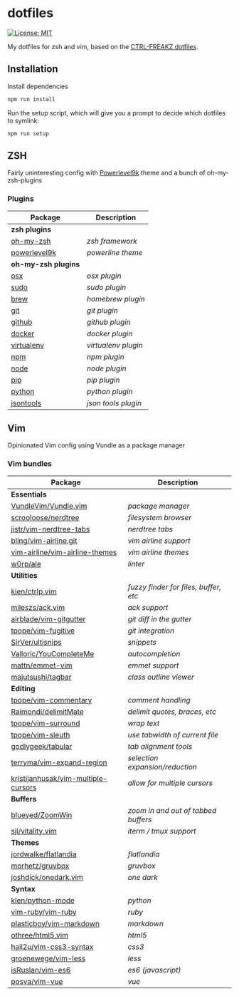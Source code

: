 # dotfiles

[![License: MIT](https://img.shields.io/badge/License-MIT-blue.svg)](https://opensource.org/licenses/MIT)

My dotfiles for zsh and vim, based on the  [CTRL-FREAKZ dotfiles](https://github.com/ctrl-freaks/configs).

## Installation

Install dependencies

```bash
npm run install
```

Run the setup script, which will give you a prompt to decide which dotfiles to symlink:

```bash
npm run setup
```

## ZSH

Fairly uninteresting config with [Powerlevel9k](https://github.com/bhilburn/powerlevel9k) theme and a bunch of oh-my-zsh-plugins

### Plugins

| Package                                                                                          | Description         |
|--------------------------------------------------------------------------------------------------|---------------------|
| **zsh plugins**                                                                                  |                     |
| [oh-my-zsh](https://github.com/robbyrussell/oh-my-zsh)                                           | _zsh framework_     |
| [powerlevel9k](https://github.com/bhilburn/powerlevel9k)                                         | _powerline theme_   |
| **oh-my-zsh plugins**                                                                            |                     |
| [osx](https://github.com/robbyrussell/oh-my-zsh/blob/master/plugins/osx/README.md)               | _osx plugin_        |
| [sudo](https://github.com/robbyrussell/oh-my-zsh/blob/master/plugins/sudo/README.md)             | _sudo plugin_       |
| [brew](https://github.com/robbyrussell/oh-my-zsh/blob/master/plugins/brew/README.md)             | _homebrew plugin_   |
| [git](https://github.com/robbyrussell/oh-my-zsh/blob/master/plugins/git/README.md)               | _git plugin_        |
| [github](https://github.com/robbyrussell/oh-my-zsh/blob/master/plugins/github/README.md)         | _github plugin_     |
| [docker](https://github.com/robbyrussell/oh-my-zsh/blob/master/plugins/docker/README.md)         | _docker plugin_     |
| [virtualenv](https://github.com/robbyrussell/oh-my-zsh/blob/master/plugins/virtualenv/README.md) | _virtualenv plugin_ |
| [npm](https://github.com/robbyrussell/oh-my-zsh/blob/master/plugins/npm/README.md)               | _npm plugin_        |
| [node](https://github.com/robbyrussell/oh-my-zsh/blob/master/plugins/node/README.md)             | _node plugin_       |
| [pip](https://github.com/robbyrussell/oh-my-zsh/blob/master/plugins/pip/README.md)               | _pip plugin_        |
| [python](https://github.com/robbyrussell/oh-my-zsh/blob/master/plugins/python/README.md)         | _python plugin_     |
| [jsontools](https://github.com/robbyrussell/oh-my-zsh/blob/master/plugins/jsontools/README.md)   | _json tools plugin_ |

## Vim

Opinionated Vim config using Vundle as a package manager

### Vim bundles

| Package                                                                                       | Description                           |
|-----------------------------------------------------------------------------------------------|---------------------------------------|
| **Essentials**                                                                                |                                       |
| [VundleVim/Vundle.vim](https://github.com/VundleVim/Vundle.vim)                               | _package manager_                     |
| [scrooloose/nerdtree](https://github.com/scrooloose/nerdtree)                                 | _filesystem browser_                  |
| [jistr/vim-nerdtree-tabs](https://github.com/jistr/vim-nerdtree-tabs)                         | _nerdtree tabs_                       |
| [bling/vim-airline.git](https://github.com/bling/vim-airline.git)                             | _vim airline support_                 |
| [vim-airline/vim-airline-themes](https://github.com/vim-airline/vim-airline-themes)           | _vim airline themes_                  |
| [w0rp/ale](https://github.com/w0rp/ale)                                                       | _linter_                              |
| **Utilities**                                                                                 |                                       |
| [kien/ctrlp.vim](https://github.com/kien/ctrlp.vim)                                           | _fuzzy finder for files, buffer, etc_ |
| [mileszs/ack.vim](https://github.com/mileszs/ack.vim)                                         | _ack support_                         |
| [airblade/vim-gitgutter](https://github.com/airblade/vim-gitgutter)                           | _git diff in the gutter_              |
| [tpope/vim-fugitive](https://github.com/tpope/vim-fugitive)                                   | _git integration_                     |
| [SirVer/ultisnips](https://github.com/SirVer/ultisnips)                                       | _snippets_                            |
| [Valloric/YouCompleteMe](https://github.com/Valloric/YouCompleteMe)                           | _autocompletion_                      |
| [mattn/emmet-vim](https://github.com/mattn/emmet-vim)                                         | _emmet support_                       |
| [majutsushi/tagbar](https://github.com/majutsushi/tagbar)                                     | _class outline viewer_                |
| **Editing**                                                                                   |                                       |
| [tpope/vim-commentary](https://github.com/tpope/vim-commentary)                               | _comment handling_                    |
| [Raimondi/delimitMate](https://github.com/Raimondi/delimitMate)                               | _delimit quotes, braces, etc_         |
| [tpope/vim-surround](https://github.com/tpope/vim-surround)                                   | _wrap text_                           |
| [tpope/vim-sleuth](https://github.com/tpope/vim-sleuth)                                       | _use tabwidth of current file_        |
| [godlygeek/tabular](https://github.com/godlygeek/tabular)                                     | _tab alignment tools_                 |
| [terryma/vim-expand-region](https://github.com/terryma/vim-expand-region)                     | _selection expansion/reduction_       |
| [kristijanhusak/vim-multiple-cursors](https://github.com/kristijanhusak/vim-multiple-cursors) | _allow for multiple cursors_          |
| **Buffers**                                                                                   |                                       |
| [blueyed/ZoomWin](https://github.com/blueyed/ZoomWin)                                         | _zoom in and out of tabbed buffers_   |
| [sjl/vitality.vim](https://github.com/sjl/vitality.vim)                                       | _iterm / tmux support_                |
| **Themes**                                                                                    |                                       |
| [jordwalke/flatlandia](https://github.com/jordwalke/flatlandia)                               | _flatlandia_                          |
| [morhetz/gruvbox](https://github.com/morhetz/gruvbox)                                         | _gruvbox_                             |
| [joshdick/onedark.vim](https://github.com/joshdick/onedark.vim)                               | _one dark_                            |
| **Syntax**                                                                                    |                                       |
| [klen/python-mode](https://github.com/klen/python-mode)                                       | _python_                              |
| [vim-ruby/vim-ruby](https://github.com/vim-ruby/vim-ruby)                                     | _ruby_                                |
| [plasticboy/vim-markdown](https://github.com/plasticboy/vim-markdown)                         | _markdown_                            |
| [othree/html5.vim](https://github.com/othree/html5.vim)                                       | _html5_                               |
| [hail2u/vim-css3-syntax](https://github.com/hail2u/vim-css3-syntax)                           | _css3_                                |
| [groenewege/vim-less](https://github.com/groenewege/vim-less)                                 | _less_                                |
| [isRuslan/vim-es6](https://github.com/isRuslan/vim-es6)                                       | _es6 (javascript)_                    |
| [posva/vim-vue](https://github.com/posva/vim-vue)                                             | _vue_                                 |
